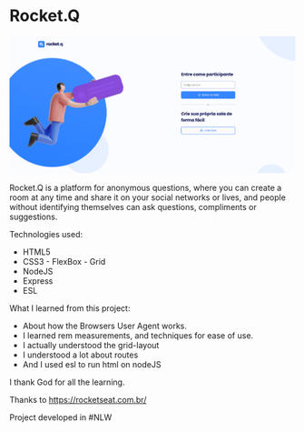 # Rocket.Q

<img src="./public/images/projeto-discover.png" ><br>

Rocket.Q is a platform for anonymous questions, where you can create a room at any time and share it on your social networks or lives, and people without identifying themselves can ask questions, compliments or suggestions.

Technologies used:

* HTML5
* CSS3 - FlexBox - Grid
* NodeJS
* Express
* ESL

What I learned from this project:

* About how the Browsers User Agent works.
* I learned rem measurements, and techniques for ease of use.
* I actually understood the grid-layout
* I understood a lot about routes
* And I used esl to run html on nodeJS

I thank God for all the learning.

Thanks to https://rocketseat.com.br/

Project developed in #NLW
